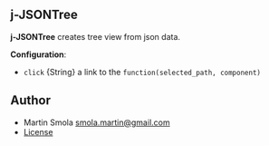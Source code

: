 ## j-JSONTree

__j-JSONTree__ creates tree view from json data.

__Configuration__:

- `click` {String} a link to the `function(selected_path, component)`

## Author

- Martin Smola <smola.martin@gmail.com>
- [License](https://www.totaljs.com/license/)
